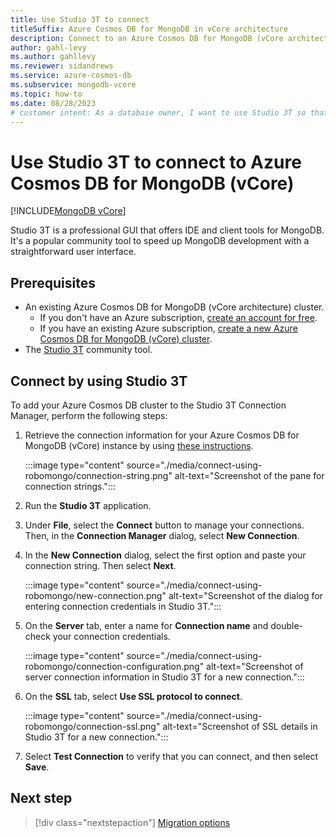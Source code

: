 ```yaml
---
title: Use Studio 3T to connect
titleSuffix: Azure Cosmos DB for MongoDB in vCore architecture
description: Connect to an Azure Cosmos DB for MongoDB (vCore architecture) account by using the Studio 3T community tool to query data.
author: gahl-levy
ms.author: gahllevy
ms.reviewer: sidandrews
ms.service: azure-cosmos-db
ms.subservice: mongodb-vcore
ms.topic: how-to
ms.date: 08/28/2023
# customer intent: As a database owner, I want to use Studio 3T so that I can connect to and query my collections.
---
```


# Use Studio 3T to connect to Azure Cosmos DB for MongoDB (vCore)

[!INCLUDE[MongoDB vCore](~/reusable-content/ce-skilling/azure/includes/cosmos-db/includes/appliesto-mongodb-vcore.md)]

Studio 3T is a professional GUI that offers IDE and client tools for MongoDB. It's a popular community tool to speed up MongoDB development with a straightforward user interface.

## Prerequisites

- An existing Azure Cosmos DB for MongoDB (vCore architecture) cluster.
  - If you don't have an Azure subscription, [create an account for free](https://azure.microsoft.com/free).
  - If you have an existing Azure subscription, [create a new Azure Cosmos DB for MongoDB (vCore) cluster](quickstart-portal.md).
- The [Studio 3T](https://robomongo.org/) community tool.

## Connect by using Studio 3T

To add your Azure Cosmos DB cluster to the Studio 3T Connection Manager, perform the following steps:

1. Retrieve the connection information for your Azure Cosmos DB for MongoDB (vCore) instance by using [these instructions](quickstart-portal.md#get-cluster-credentials).

    :::image type="content" source="./media/connect-using-robomongo/connection-string.png" alt-text="Screenshot of the pane for connection strings.":::

1. Run the **Studio 3T** application.

1. Under **File**, select the **Connect** button to manage your connections. Then, in the **Connection Manager** dialog, select **New Connection**.

1. In the **New Connection** dialog, select the first option and paste your connection string. Then select **Next**.

    :::image type="content" source="./media/connect-using-robomongo/new-connection.png" alt-text="Screenshot of the dialog for entering  connection credentials in Studio 3T.":::

1. On the **Server** tab, enter a name for **Connection name** and double-check your connection credentials.

    :::image type="content" source="./media/connect-using-robomongo/connection-configuration.png" alt-text="Screenshot of server connection information in Studio 3T for a new connection.":::

1. On the **SSL** tab, select **Use SSL protocol to connect**.

    :::image type="content" source="./media/connect-using-robomongo/connection-ssl.png" alt-text="Screenshot of SSL details in Studio 3T for a new connection.":::

1. Select **Test Connection** to verify that you can connect, and then select **Save**.

## Next step

> [!div class="nextstepaction"]
> [Migration options](migration-options.md)

